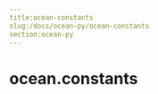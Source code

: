 ```yaml
---
title:ocean-constants
slug:/docs/ocean-py/ocean-constants
section:ocean-py
---
```

<a name="ocean.constants"></a>
# ocean.constants

